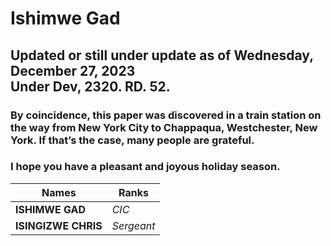 # Ishimwe Gad<br>
## Updated or still under update as of Wednesday, December 27, 2023<br>Under Dev, 2320. RD. 52.

### By coincidence, this paper was discovered in a train station on the way from New York City to Chappaqua, Westchester, New York. If that’s the case, many people are grateful.

### I hope you have a pleasant and joyous holiday season.

| Names  | Ranks |
| ------------- | ------------- |
| **ISHIMWE GAD**  | *CIC*  |
| **ISINGIZWE CHRIS**  | *Sergeant*  |

